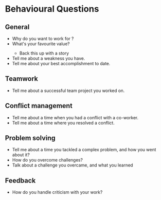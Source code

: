 # Behavioural Questions

## General

- Why do you want to work for <company>?
- What's your favourite <company> value?
    - Back this up with a story
- Tell me about a weakness you have.
- Tell me about your best accomplishment to date.

## Teamwork
- Tell me about a successful team project you worked on.

## Conflict management
- Tell me about a time when you had a conflict with a co-worker.
- Tell me about a time where you resolved a conflict.

## Problem solving
- Tell me about a time you tackled a complex problem, and how you went about it?
- How do you overcome challenges?
- Talk about a challenge you overcame, and what you learned

## Feedback
- How do you handle criticism with your work?
